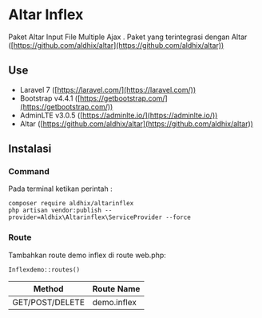# Altar Inflex
Paket Altar Input File Multiple Ajax . Paket yang terintegrasi dengan Altar ([https://github.com/aldhix/altar](https://github.com/aldhix/altar))
## Use
- Laravel 7 ([https://laravel.com/](https://laravel.com/))
- Bootstrap v4.4.1 ([https://getbootstrap.com/](https://getbootstrap.com/))
- AdminLTE  v3.0.5 ([https://adminlte.io/](https://adminlte.io/))
- Altar ([https://github.com/aldhix/altar](https://github.com/aldhix/altar))

## Instalasi
### Command
Pada terminal ketikan perintah :

    composer require aldhix/altarinflex
    php artisan vendor:publish --provider=Aldhix\Altarinflex\ServiceProvider --force

### Route
Tambahkan route demo inflex di route web.php:

`Inflexdemo::routes()`

|Method|Route Name  |
|--|--|
| GET/POST/DELETE | demo.inflex |

